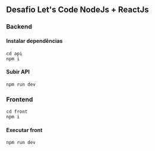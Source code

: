 ## Desafio Let's Code NodeJs + ReactJs

### Backend

#### Instalar dependências

```
cd api
npm i
```

#### Subir API

```
npm run dev
```

### Frontend

```
cd front
npm i
```

#### Executar front

```
npm run dev
```
